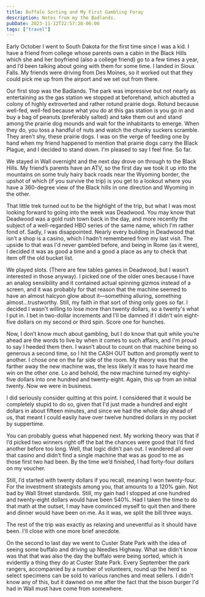 ```yaml
---
title: Buffalo Sorting and My First Gambling Foray
description: Notes from my the Badlands.
pubDate: 2023-11-12T22:57:28-06:00
tags: ["travel"]
---
```


Early October I went to South Dakota for the first time since I was a kid. I have a friend from college whose parents own a cabin in the Black Hills which she and her boyfriend (also a college friend) go to a few times a year, and I’d been talking about going with them for some time. I landed in Sioux Falls. My friends were driving from Des Moines, so it worked out that they could pick me up from the airport and we set out from there.

Our first stop was the Badlands. The park was impressive but not nearly as entertaining as the gas station we stopped at beforehand, which abutted a colony of highly extroverted and rather rotund prairie dogs. Rotund because well-fed, well-fed because what you do at this gas station is you go in and buy a bag of peanuts (preferably salted) and take them out and stand among the prairie dog mounds and wait for the inhabitants to emerge. When they do, you toss a handful of nuts and watch the chunky suckers scramble. They aren’t shy, these prairie dogs. I was on the verge of feeding one by hand when my friend happened to mention that prairie dogs carry the Black Plague, and I decided to stand down. I'm pleased to say I feel fine. So far.

We stayed in Wall overnight and the next day drove on through to the Black Hills. My friend’s parents have an ATV, so the first day we took it up into the mountains on some truly hairy back roads near the Wyoming border, the upshot of which (if you survive the trip) is you get to a lookout where you have a 360-degree view of the Black hills in one direction and Wyoming in the other.

That little trek turned out to be the highlight of the trip, but what I was most looking forward to going into the week was Deadwood. You may know that Deadwood was a gold rush town back in the day, and more recently the subject of a well-regarded HBO series of the same name, which I'm rather fond of. Sadly, I was disappointed. Nearly every building in Deadwood that isn’t a shop is a casino, which I hadn’t remembered from my last visit. The upside to that was I'd never gambled before, and being in Rome (as it were), I decided it was as good a time and a good a place as any to check that item off the old bucket list.

We played slots. (There are few tables games in Deadwood, but I wasn’t interested in those anyway). I picked one of the older ones because I have an analog sensibility and it contained actual spinning gizmos instead of a screen, and it was probably for that reason that the machine seemed to have an almost halcyon glow about it—something alluring, something almost…trustworthy. Still, my faith in that sort of thing only goes so far. I decided I wasn't willing to lose more than twenty dollars, so a twenty's what I put in. I bet in two-dollar increments and I'll be damned if I didn't win eight-five dollars on my second or third spin. Score one for hunches.

Now, I don’t know much about gambling, but I do know that quit while you’re ahead are the words to live by when it comes to such affairs, and I'm proud to say I heeded them then. I wasn’t about to count on that machine being so generous a second time, so I hit the CASH OUT button and promptly went to another. I chose one on the far side of the room. My theory was that the farther away the new machine was, the less likely it was to have heard me win on the other one. Lo and behold, the new machine turned my eighty-five dollars into one hundred and twenty-eight. Again, this up from an initial twenty. Now we were in business.

I did seriously consider quitting at this point. I considered that it would be completely stupid to do so, given that I'd just made a hundred and eight dollars in about fifteen minutes, and since we had the whole day ahead of us, that meant I could easily have over twelve hundred dollars in my pocket by suppertime.

You can probably guess what happened next. My working theory was that if I’d picked two winners right off the bat the chances were good that I’d find another before too long. Well, that logic didn’t pan out. I wandered all over that casino and didn’t find a single machine that was as good to me as those first two had been. By the time we’d finished, I had forty-four dollars on my voucher.

Still, I’d started with twenty dollars if you recall, meaning I won twenty-four. For the investment strategists among you, that amounts to a 120% gain. Not bad by Wall Street standards. Still, my gain had I stopped at one hundred and twenty-eight dollars would have been 540%. Had I taken the time to do that math at the outset, I may have convinced myself to quit then and there and dinner would have been on me. As it was, we split the bill three ways.

The rest of the trip was exactly as relaxing and uneventful as it should have been. I'll close with one more brief anecdote.

On the second to last day we went to Custer State Park with the idea of seeing some buffalo and driving up Needles Highway. What we didn't know was that that was also the day the buffalo were being sorted, which is evidently a thing they do at Custer State Park. Every September the park rangers, accompanied by a number of volunteers, round up the herd so select specimens can be sold to various ranches and meat sellers. I didn't know any of this, but it dawned on me after the fact that the bison burger I'd had in Wall must have come from somewhere.

